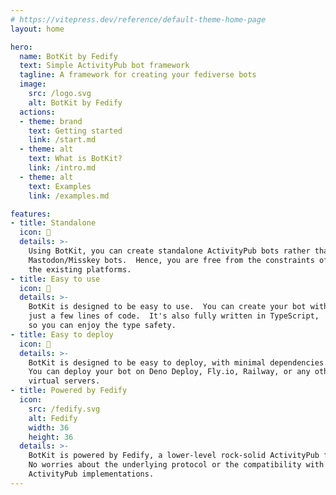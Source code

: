 ```yaml
---
# https://vitepress.dev/reference/default-theme-home-page
layout: home

hero:
  name: BotKit by Fedify
  text: Simple ActivityPub bot framework
  tagline: A framework for creating your fediverse bots
  image:
    src: /logo.svg
    alt: BotKit by Fedify
  actions:
  - theme: brand
    text: Getting started
    link: /start.md
  - theme: alt
    text: What is BotKit?
    link: /intro.md
  - theme: alt
    text: Examples
    link: /examples.md

features:
- title: Standalone
  icon: 🔋
  details: >-
    Using BotKit, you can create standalone ActivityPub bots rather than
    Mastodon/Misskey bots.  Hence, you are free from the constraints of
    the existing platforms.
- title: Easy to use
  icon: 🧩
  details: >-
    BotKit is designed to be easy to use.  You can create your bot with
    just a few lines of code.  It's also fully written in TypeScript,
    so you can enjoy the type safety.
- title: Easy to deploy
  icon: 🚀
  details: >-
    BotKit is designed to be easy to deploy, with minimal dependencies.
    You can deploy your bot on Deno Deploy, Fly.io, Railway, or any other
    virtual servers.
- title: Powered by Fedify
  icon:
    src: /fedify.svg
    alt: Fedify
    width: 36
    height: 36
  details: >-
    BotKit is powered by Fedify, a lower-level rock-solid ActivityPub framework.
    No worries about the underlying protocol or the compatibility with other
    ActivityPub implementations.
---
```

